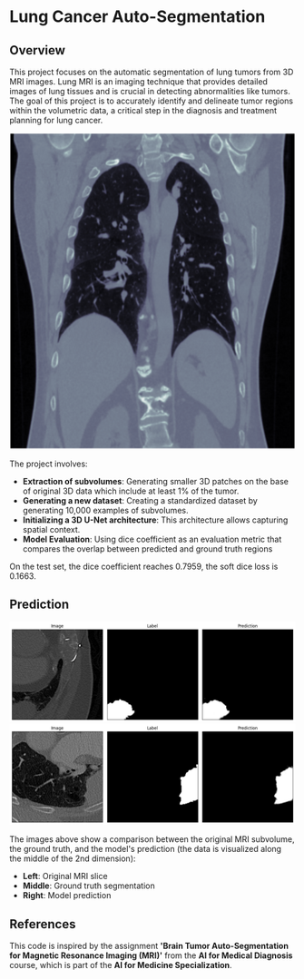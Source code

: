 # Lung Cancer Auto-Segmentation

## Overview

This project focuses on the automatic segmentation of lung tumors from 3D MRI images. Lung MRI is an imaging technique that provides detailed images of lung tissues and is crucial in detecting abnormalities like tumors. The goal of this project is to accurately identify and delineate tumor regions within the volumetric data, a critical step in the diagnosis and treatment planning for lung cancer.

![MRI Example](images/mri.png)

The project involves:

- **Extraction of subvolumes**: Generating smaller 3D patches on the base of original 3D data which include at least 1% of the tumor.
- **Generating a new dataset**: Creating a standardized dataset by generating 10,000 examples of subvolumes.
- **Initializing a 3D U-Net architecture**: This architecture allows capturing spatial context.
- **Model Evaluation**: Using dice coefficient as an evaluation metric that compares the overlap between predicted and ground truth regions

On the test set, the dice coefficient reaches 0.7959, the soft dice loss is 0.1663.

## Prediction

![Prediction Example](images/output.png)
![Prediction Example](images/output_3.png)

The images above show a comparison between the original MRI subvolume, the ground truth, and the model's prediction (the data is visualized along the middle of the 2nd dimension):

- **Left**: Original MRI slice
- **Middle**: Ground truth segmentation
- **Right**: Model prediction

## References

This code is inspired by the assignment **'Brain Tumor Auto-Segmentation for Magnetic Resonance Imaging (MRI)'** from the **AI for Medical Diagnosis** course, which is part of the **AI for Medicine Specialization**.
